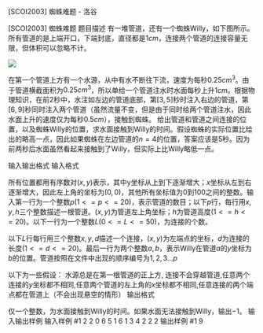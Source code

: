 



[SCOI2003] 蜘蛛难题 - 洛谷














[SCOI2003] 蜘蛛难题
题目描述
有一堆管道，还有一个蜘蛛$\text{Willy}$，如下图所示。所有管道的是上端开口，下端封底，直径都是$1cm$，连接两个管道的连接容量无限，但体积可以忽略不计。

![](https://cdn.luogu.com.cn/upload/pic/43701.png)

在第一个管道上方有一个水源，从中有水不断往下流，速度为每秒$0.25cm^3$。由于管道横截面积为$0.25cm^3$，所以单给一个管道注水时水面每秒上升$1cm$。根据物理知识，在前$2$秒中，水注如左边的管道底部，第$[3,5]$秒时注入右边的管道，第$[6,9]$秒同时注入两个管道（虽然流量不变，但是由于同时给两个管道注水，因此水面上升的速度仅为每秒$0.5cm$），接触到蜘蛛。 给出管道和管道之间连接的位置，以及蜘蛛$\text{Willy}$的位置，求水面接触到$\text{Willy}$的时间。假设蜘蛛的实际位置比给出的略高一点，因此如果蜘蛛在左边管道的$n=4$的位置，答案应该是$5$秒。因为前两秒后水面虽然看起来接触到了$\text{Willy}$，但实际上比$\text{Willy}$略低一点。


输入输出格式
输入格式

所有位置都用有序数对$(x, y)$表示，其中y坐标从上到下逐渐增大；$x$坐标从左到右逐渐增大，因此左上角的坐标为$(0,0)$，其他所有坐标值为$0$到$100$之间的整数。输入第一行为一个整数$p(1<=p<=20)$，表示管道的数目；以下$p$行，每行用$x, y, h$三个整数描述一根管道。$(x,y)$为管道左上角坐标；$h$为管道高度$(1<=h<=20)$。以下一行为一个整数$L(0<=L<=50)$，为连接的个数。

以下$L$行每行用三个整数$x, y, d$描述一个连接，$(x,y)$为左端点的坐标，$d$为连接的长度$(1<=d<=20)$。最后一行为两个整数$a,b$，表示$\text{Willy}$在管道$a$的$y$坐标为$b$的位置。管道按照在文件中出现的顺序编号为$1,2,3…p$

以下为一些假设： 水源总是在第一根管道的正上方, 连接不会穿越管道,任意两个连接的$y$坐标都不相同,任意两个管道的左上角的$x$坐标都不相同,任意连接的两个端点都在管道上（不会出现悬空的情形）
输出格式

仅一个整数，为水面接触到$\text{Willy}$的时间。如果水面无法接触到$\text{Willy}$，输出$-1$。
输入输出样例
输入样例 #1
2
2 0 6
5 1 6
1
3 4 2
2 2
输出样例 #1
9







